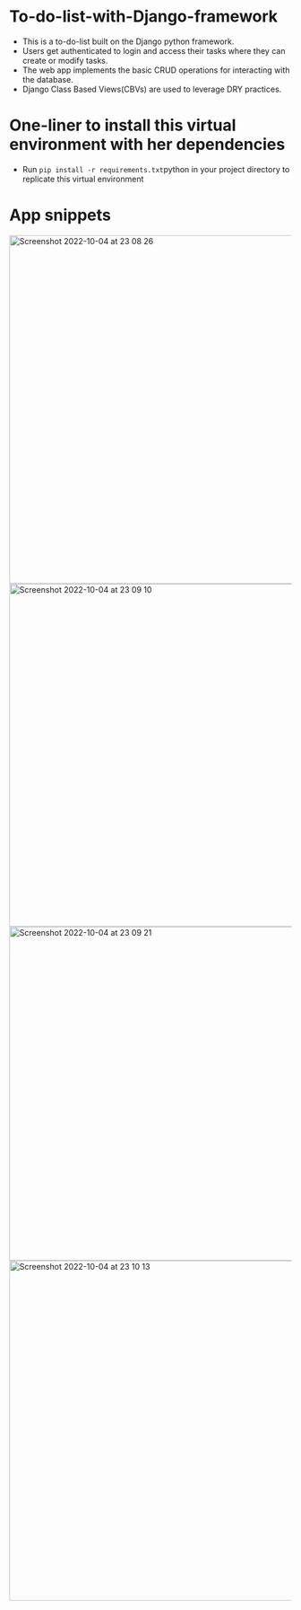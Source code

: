 # To-do-list-with-Django-framework
 + This is a to-do-list built on the Django python framework.  
 + Users get authenticated to login and access their tasks where they can create or modify tasks.  
 + The web app implements the basic CRUD operations for interacting with the database.  
 + Django Class Based Views(CBVs) are used to leverage DRY practices.
# One-liner to install this virtual environment with her dependencies
 + Run ```pip install -r requirements.txt```python in your project directory to replicate this virtual environment
# App snippets
 

<img width="621" alt="Screenshot 2022-10-04 at 23 08 26" src="https://user-images.githubusercontent.com/77880940/193917178-ba0ba47a-aa90-4ba6-9c94-f05a0e364827.png">
<img width="611" alt="Screenshot 2022-10-04 at 23 09 10" src="https://user-images.githubusercontent.com/77880940/193917208-ae2e91b5-3fb1-4e65-86a3-38b3b5c75069.png">
<img width="595" alt="Screenshot 2022-10-04 at 23 09 21" src="https://user-images.githubusercontent.com/77880940/193917233-27ad9f66-d039-4970-a877-bb3821130975.png">
<img width="606" alt="Screenshot 2022-10-04 at 23 10 13" src="https://user-images.githubusercontent.com/77880940/193917271-36e6d26e-8fa8-45d6-9b9b-b0ac01c5bb63.png">
